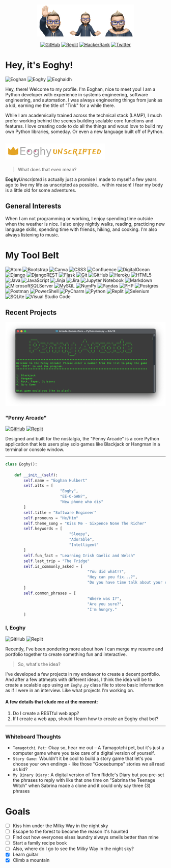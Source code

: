 <div align="center">

<img src="images/wave.png" style="max-height:100px;"><img src="images/meditate.png" style="max-height:100px;"><img src="images/profile.png" style="max-height:100px;">

[![GitHub](https://img.shields.io/badge/@EoghyUnscripted-%23121011.svg?style=for-the-badge&logo=github&logoColor=white&link=https%3A%2F%2Fwww.github.com%2Feoghyunscripted)](https://www.github.com/eoghyunscripted)
[![Replit](https://img.shields.io/badge/@EoghyUnscripted-DD1200?style=for-the-badge&logo=Replit&logoColor=white&link=https%3A%2F%2Fwww.replit.com%2F@eoghyunscripted)](https://www.replit.com/@eoghyunscripted)
[![HackerRank](https://img.shields.io/badge/@Eoghy-2EC866?style=for-the-badge&logo=hackerrank&logoColor=white&link=https%3A%2F%2Fwww.hackerrank.com%2FEoghy)](https://www.hackerrank.com/eoghy)
[![Twitter](https://img.shields.io/badge/@EoghyUnscripted-%231DA1F2?style=for-the-badge&logo=Twitter&logoColor=white&link=https%3A%2F%2Fwww.twitter.com%2Feoghyunscripted)](https://www.twitter.com/eoghyunscripted)

</div>

# Hey, it's Eoghy!

![Eoghan](https://img.shields.io/badge/O&ndash;in-%2307405e.svg?style=for-the-badge&label=EOGHAN&labelColor=2874A6)
![Eoghy](https://img.shields.io/badge/O&ndash;E-%238A4182.svg?style=for-the-badge&label=EOGHY&labelColor=9575CD)
![Eoghaidh](https://img.shields.io/badge/O&ndash;E-%23005C0F.svg?style=for-the-badge&label=EOGHAIDH&labelColor=388E3C)

Hey, there! Welcome to my profile. I'm Eoghan, nice to meet you! I am a Python developer with experience in systems engineering, software engineering, and automation. I was always engineering things from junk as a kid, earning me the title of "Tink" for a while there.

While I am academically trained across the technical stack (LAMP), I much prefer working behind the scenes building scalable core functions and features. I love creating code to do all the things and woud love to build my own Python libraries, someday. Or even a new language built off of Python.

## <img src="images/banner.png" style="max-height:50px;">

> What does that even mean?

**Eoghy***Unscripted* is actually just a promise I made to myself a few years ago to live my life as unscripted as possible... within reason! I fear my body is a little old for some adventures.

## General Interests

When I am not programming or working, I enjoy spending time outside when the weather is nice. I also enjoy nightly walks, reading, practicing new language skills, spending time with friends, hiking, and cooking. I'm also always listening to music.

# My Tool Belt

![Atom](https://img.shields.io/badge/Atom-%2366595C.svg?style=for-the-badge&logo=atom&logoColor=white)
![Bootstrap](https://img.shields.io/badge/bootstrap-%238511FA.svg?style=for-the-badge&logo=bootstrap&logoColor=white)
![Canva](https://img.shields.io/badge/Canva-%2300C4CC.svg?style=for-the-badge&logo=Canva&logoColor=white)
![CSS3](https://img.shields.io/badge/css3-%231572B6.svg?style=for-the-badge&logo=css3&logoColor=white)
![Confluence](https://img.shields.io/badge/confluence-%23172BF4.svg?style=for-the-badge&logo=confluence&logoColor=white)
![DigitalOcean](https://img.shields.io/badge/DigitalOcean-%230167ff.svg?style=for-the-badge&logo=digitalOcean&logoColor=white)
![Django](https://img.shields.io/badge/django-%23092E20.svg?style=for-the-badge&logo=django&logoColor=white)
![DjangoREST](https://img.shields.io/badge/DJANGO-REST-ff1709?style=for-the-badge&logo=django&logoColor=white&color=ff1709&labelColor=gray)
![Flask](https://img.shields.io/badge/flask-%23000.svg?style=for-the-badge&logo=flask&logoColor=white)
![Git](https://img.shields.io/badge/git-%23F05033.svg?style=for-the-badge&logo=git&logoColor=white)
![GitHub](https://img.shields.io/badge/github-%23121011.svg?style=for-the-badge&logo=github&logoColor=white)
![Heroku](https://img.shields.io/badge/heroku-%23430098.svg?style=for-the-badge&logo=heroku&logoColor=white)
![HTML5](https://img.shields.io/badge/html5-%23E34F26.svg?style=for-the-badge&logo=html5&logoColor=white)
![Java](https://img.shields.io/badge/java-%23ED8B00.svg?style=for-the-badge&logo=openjdk&logoColor=white)
![JavaScript](https://img.shields.io/badge/javascript-%23323330.svg?style=for-the-badge&logo=javascript&logoColor=%23F7DF1E)
![Jinja](https://img.shields.io/badge/jinja-white.svg?style=for-the-badge&logo=jinja&logoColor=black)
![Jira](https://img.shields.io/badge/jira-%230A0FFF.svg?style=for-the-badge&logo=jira&logoColor=white)
![Jupyter Notebook](https://img.shields.io/badge/jupyter-%23FA0F00.svg?style=for-the-badge&logo=jupyter&logoColor=white)
![Markdown](https://img.shields.io/badge/markdown-%23000000.svg?style=for-the-badge&logo=markdown&logoColor=white)
![MicrosoftSQLServer](https://img.shields.io/badge/Microsoft%20SQL%20Server-CC2927?style=for-the-badge&logo=microsoft%20sql%20server&logoColor=white)
![MySQL](https://img.shields.io/badge/mysql-%2300f.svg?style=for-the-badge&logo=mysql&logoColor=white)
![NumPy](https://img.shields.io/badge/numpy-%23013243.svg?style=for-the-badge&logo=numpy&logoColor=white)
![Pandas](https://img.shields.io/badge/pandas-%23150458.svg?style=for-the-badge&logo=pandas&logoColor=white)
![PHP](https://img.shields.io/badge/php-%23777BB4.svg?style=for-the-badge&logo=php&logoColor=white)
![Postgres](https://img.shields.io/badge/postgres-%23316192.svg?style=for-the-badge&logo=postgresql&logoColor=white)
![Postman](https://img.shields.io/badge/Postman-FF6C37?style=for-the-badge&logo=postman&logoColor=white)
![PowerShell](https://img.shields.io/badge/PowerShell-%235391FE.svg?style=for-the-badge&logo=powershell&logoColor=white)
![PyCharm](https://img.shields.io/badge/pycharm-143?style=for-the-badge&logo=pycharm&logoColor=green&color=black&labelColor=black)
![Python](https://img.shields.io/badge/python-3670A0?style=for-the-badge&logo=python&logoColor=ffdd54)
![Replit](https://img.shields.io/badge/Replit-DD1200?style=for-the-badge&logo=Replit&logoColor=white)
![Selenium](https://img.shields.io/badge/-selenium-%43B02A?style=for-the-badge&logo=selenium&logoColor=white)
![SQLite](https://img.shields.io/badge/sqlite-%2307405e.svg?style=for-the-badge&logo=sqlite&logoColor=white)
![Visual Studio Code](https://img.shields.io/badge/Visual%20Studio%20Code-0078d7.svg?style=for-the-badge&logo=visual-studio-code&logoColor=white)

## Recent Projects

![Arcade Games Core](/images/penny_arcade.png)

### "Penny Arcade"

[![GitHub](https://img.shields.io/badge/GitHub%20Repo-%23121011.svg?style=for-the-badge&logo=github&logoColor=white)](https://github.com/EoghyUnscripted/Arcade-Games-Core)
[![Replit](https://img.shields.io/badge/Replit%20Demo-DD1200?style=for-the-badge&logo=Replit&logoColor=white)](https://replit.com/@EoghyUnscripted/Penny-Arcade)

Designed and built for the nostalgia, the "Penny Arcade" is a core Python application that lets users play solo games like Blackjack or Hangman in a terminal or console window.

---

```python
class Eoghy():

    def __init__(self):
        self.name = "Eoghan Hulbert"
        self.alts = [
                        "Eoghy", 
                        "EE-O-GAN?", 
                        "New phone who dis"
        ] 
        self.title = "Software Engineer"
        self.pronouns = "He/Him"
        self.theme_song = "Kiss Me - Sixpence None The Richer"
        self.keywords = [
                            "Sleepy", 
                            "Adorable", 
                            "Intelligent"
        ]
        self.fun_fact = "Learning Irish Gaelic and Welsh"
        self.last_trip = "The Fridge"
        self.is_commonly_asked = [
                                    "You did what!?", 
                                    "Hey can you fix...?", 
                                    "Do you have time talk about your car's extended warranty?"
        ]
        self.common_phrases = [
                                    "Where was I?",
                                    "Are you sure?",
                                    "I'm hungry."
        ]
```

### I, Eoghy

![GitHub](https://img.shields.io/badge/Pending-%23121011.svg?style=for-the-badge&logo=github&logoColor=white)
![Replit](https://img.shields.io/badge/Pending-DD1200?style=for-the-badge&logo=Replit&logoColor=white)

Recently, I've been pondering more about how I can merge my resume and portfolio together to create something fun and interactive.

> So, what's the idea?

I've developed a few projects in my endeavor to create a decent portfolio. And after a few attmepts with different ideas, I think the idea will be to create a scalable app using an `Eoghy.py` class file to store basic information as if I were in an interview. Like what projects I'm working on.

#### A few details that elude me at the moment:

1. Do I create a RESTful web app?
2. If I create a web app, should I learn how to create an Eoghy chat bot?

---

### Whiteboard Thoughts

* `Tamagotchi Pet:` Okay so, hear me out &ndash; A Tamagotchi pet, but it's just a computer game where you take care of a digital version of yourself.
* `Story Game:` Wouldn't it be cool to build a story game that let's you choose your own endings - like those "Goosebumps" stories we all read as kid?
* `My Binary Diary:` A digital version of Tom Riddle's Diary but you pre-set the phrases to reply with like that one time on "Sabrina the Teenage Witch" when Sabrina made a clone and it could only say three (3) phrases

# Goals

* [ ] Kiss him under the Milky Way in the night sky
* [ ] Escape to the forest to become the reason it's haunted
* [ ] Find out how everyones elses laundry always smells better than mine
* [ ] Start a family recipe book
* [ ] Also, where do I go to see the Milky Way in the night sky?
* [X] Learn guitar
* [X] Climb a mountain
